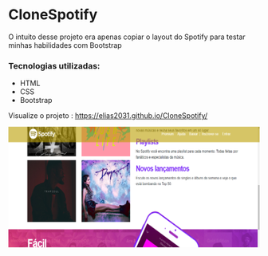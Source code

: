 # CloneSpotify
O intuito desse projeto era apenas copiar o layout do Spotify para testar minhas habilidades com Bootstrap

### Tecnologias utilizadas:
- HTML 
- CSS
- Bootstrap

Visualize o projeto : https://elias2031.github.io/CloneSpotify/

<img src="img/imagem_tela_principal.png">

